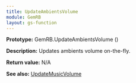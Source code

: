 ```yaml
---
title: UpdateAmbientsVolume
module: GemRB
layout: gs-function
---
```


**Prototype:** GemRB.UpdateAmbientsVolume ()

**Description:** Updates ambients volume on-the-fly.

**Return value:** N/A

**See also:** [UpdateMusicVolume](UpdateMusicVolume.md)
